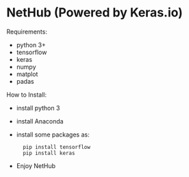 # NetHub (Powered by Keras.io)

Requirements:

* python 3+
* tensorflow
* keras
* numpy
* matplot
* padas
	
	
How to Install:
    
* install python 3
* install Anaconda
* install some packages as:
    
        pip install tensorflow
        pip install keras
    
* Enjoy NetHub